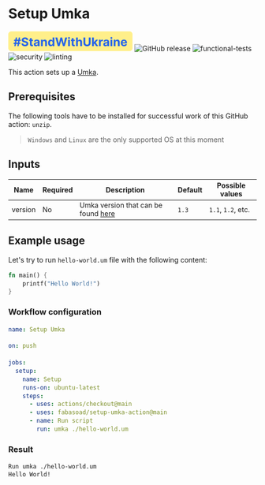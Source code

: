 # Setup Umka

[![Stand With Ukraine](https://raw.githubusercontent.com/vshymanskyy/StandWithUkraine/main/badges/StandWithUkraine.svg)](https://stand-with-ukraine.pp.ua)
![GitHub release](https://img.shields.io/github/v/release/fabasoad/setup-umka-action?include_prereleases)
![functional-tests](https://github.com/fabasoad/setup-umka-action/actions/workflows/functional-tests.yml/badge.svg)
![security](https://github.com/fabasoad/setup-umka-action/actions/workflows/security.yml/badge.svg)
![linting](https://github.com/fabasoad/setup-umka-action/actions/workflows/linting.yml/badge.svg)

This action sets up a [Umka](https://github.com/vtereshkov/umka-lang).

## Prerequisites

The following tools have to be installed for successful work of this GitHub action:
`unzip`.

> `Windows` and `Linux` are the only supported OS at this moment

## Inputs

<!-- prettier-ignore-start -->
| Name    | Required | Description                                                                             | Default | Possible values    |
|---------|----------|-----------------------------------------------------------------------------------------|---------|--------------------|
| version | No       | Umka version that can be found [here](https://github.com/vtereshkov/umka-lang/releases) | `1.3`   | `1.1`, `1.2`, etc. |
<!-- prettier-ignore-end -->

## Example usage

Let's try to run `hello-world.um` file with the following content:

```rust
fn main() {
    printf("Hello World!")
}
```

### Workflow configuration

```yaml
name: Setup Umka

on: push

jobs:
  setup:
    name: Setup
    runs-on: ubuntu-latest
    steps:
      - uses: actions/checkout@main
      - uses: fabasoad/setup-umka-action@main
      - name: Run script
        run: umka ./hello-world.um
```

### Result

```text
Run umka ./hello-world.um
Hello World!
```

